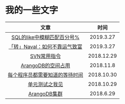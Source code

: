 # 我的一些文字

|                             文章                             |    时间    |
| :----------------------------------------------------------: | :--------: |
| [SQL的like中模糊匹配百分号%](/SQL的like中模糊匹配百分号%.md) | 2019.3.27  |
| [「转」Naval：如何不靠运气致富](/「转」Naval：如何不靠运气致富.md) | 2019.3.27  |
|                [SVN常用指令](/SVN常用指令.md)                | 2018.12.29 |
|         [ArangoDB的空间占用](/ArangoDB的空间占用.md)         | 2018.11.8  |
| [每个程序员都需要知道的等待时间](/每个程序员都需要知道的等待时间.md) | 2018.10.30 |
|             [单元测试之我见](/单元测试之我见.md)             | 2018.10.29 |
|               [ArangoDB集群](/ArangoDB集群.md)               | 2018.6.29  |


